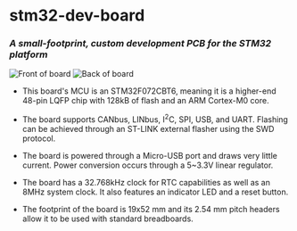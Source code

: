 # stm32-dev-board
### ***A small-footprint, custom development PCB for the STM32 platform***

![](https://user-images.githubusercontent.com/44215543/63297542-3c19d480-c2ac-11e9-98ee-d60ea76825aa.jpg "Front of board") ![](https://user-images.githubusercontent.com/44215543/63297412-e7765980-c2ab-11e9-8c6b-deccbb3a3359.jpg "Back of board")


* This board's MCU is an STM32F072CBT6, meaning it is a higher-end 48-pin LQFP chip with 128kB of flash and an ARM Cortex-M0 core.

* The board supports CANbus, LINbus, I<sup>2</sup>C, SPI, USB,  and UART. Flashing can be achieved through an ST-LINK external flasher using the SWD protocol.

* The board is powered through a Micro-USB port and draws very little current. Power conversion occurs through a 5~3.3V linear regulator.

* The board has a 32.768kHz clock for RTC capabilities as well as an 8MHz system clock. It also features an indicator LED and a reset button.

* The footprint of the board is 19x52 mm and its 2.54 mm pitch headers allow it to be used with standard breadboards.
